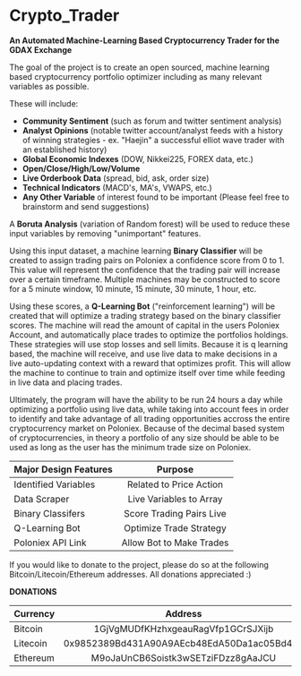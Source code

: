 # Crypto_Trader
**An Automated Machine-Learning Based Cryptocurrency Trader for the GDAX Exchange**

The goal of the project is to create an open sourced, machine learning based cryptocurrency portfolio optimizer including as many relevant variables as possible. 

These will include:

- **Community Sentiment** (such as forum and twitter sentiment analysis)
- **Analyst Opinions** (notable twitter account/analyst feeds with a history of winning strategies - ex. "Haejin" a successful elliot wave trader with an established history)
- **Global Economic Indexes** (DOW, Nikkei225, FOREX data, etc.)
- **Open/Close/High/Low/Volume**
- **Live Orderbook Data** (spread, bid, ask, order size) 
- **Technical Indicators** (MACD's, MA's, VWAPS, etc.)
- **Any Other Variable** of interest found to be important (Please feel free to brainstorm and send suggestions)


A **Boruta Analysis** (variation of Random forest) will be used to reduce these input variables by removing "unimportant" features. 

Using this input dataset, a machine learning **Binary Classifier** will be created to assign trading pairs on Poloniex a confidence score from 0 to 1. This value will represent the confidence that the trading pair will increase over a certain timeframe. Multiple machines may be constructed to score for a 5 minute window, 10 minute, 15 minute, 30 minute, 1 hour, etc. 

Using these scores, a **Q-Learning Bot** ("reinforcement learning") will be created that will optimize a trading strategy based on the binary classifier scores. The machine will read the amount of capital in the users Poloniex Account, and automatically place trades to optimize the portfolios holdings. These strategies will use stop losses and sell limits. Because it is q learning based, the machine will receive, and use live data to make decisions in a live auto-updating context with a reward that optimizes profit. This will allow the machine to continue to train and optimize itself over time while feeding in live data and placing trades.


Ultimately, the program will have the ability to be run 24 hours a day while optimizing a portfolio using live data, while taking into account fees in order to identify and take advantage of all trading opportunities accross the entire cryptocurrency market on Poloniex. Because of the decimal based system of cryptocurrencies, in theory a portfolio of any size should be able to be used as long as the user has the minimum trade size on Poloniex.



| Major Design Features |         Purpose          |
| --------------------- |:------------------------:|
| Identified Variables  | Related to Price Action  |
| Data Scraper          | Live Variables to Array  |
| Binary Classifers     | Score Trading Pairs Live |
| Q-Learning Bot        | Optimize Trade Strategy  |
| Poloniex API Link     | Allow Bot to Make Trades |



If you would like to donate to the project, please do so at the following Bitcoin/Litecoin/Ethereum addresses. All donations appreciated :)

**DONATIONS**

| Currency |                  Address                   |
| -------- |:-----------------------------------------: |
| Bitcoin  |     1GjVgMUDfKHzhxgeauRagVfp1GCrSJXijb     |
| Litecoin | 0x9852389Bd431A90A9AEcb48EdA50Da1ac05Bd4d8 |
| Ethereum |     M9oJaUnCB6Soistk3wSETziFDzz8gAaJCU     |
    
